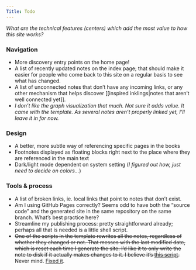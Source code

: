 ```yaml
---
Title: Todo
---
```


*What are the technical features (centers) which add the most value to how this site works?*

### Navigation
* More discovery entry points on the home page!
* A list of recently updated notes on the index page; that should make it easier for people who come back to this site on a regular basis to see what has changed.
* A list of unconnected notes that don’t have any incoming links, or any other mechanism that helps discover [[inspired inklings|notes that aren’t well connected yet]].
* *I don’t like the graph visualization that much. Not sure it adds value. It came with the template. As several notes aren’t properly linked yet, I’ll leave it in for now.*

### Design
* A better, more subtle way of referencing specific pages in the books
* Footnotes displayed as floating blocks right next to the place where they are referenced in the main text
* Dark/light mode dependent on system setting (*I figured out how, just need to decide on colors…*)

### Tools & process
* A list of broken links, ie. local links that point to notes that don’t exist.
* Am I using GitHub Pages correctly? Seems odd to have both the “source code” and the generated site in the same repository on the same branch. What’s best practice here?
* Streamline my publishing process: pretty straightforward already; perhaps all that is needed is a little shell script.
* ~~One of the scripts in the template rewrites all the notes, regardless of whether they changed or not. That messes with the last modified date, which is reset each time I generate the site. I’d like it to only write the note to disk if it actually makes changes to it. I believe it’s [this script](https://github.com/stefanlesser/nature-of-order/blob/master/_plugins/empty_front_matter_note_injector.rb).~~ Never mind. [Fixed it](https://github.com/stefanlesser/nature-of-order/commit/3dc9915e69c1441837e231315df03f82590493f6).